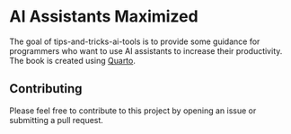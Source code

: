 
# AI Assistants Maximized

<!-- badges: start -->
<!-- badges: end -->

The goal of tips-and-tricks-ai-tools is to provide some guidance for programmers who want to use AI assistants to increase their productivity. The book is created using [Quarto](https://quarto.org/).

## Contributing

Please feel free to contribute to this project by opening an issue or submitting a pull request.
